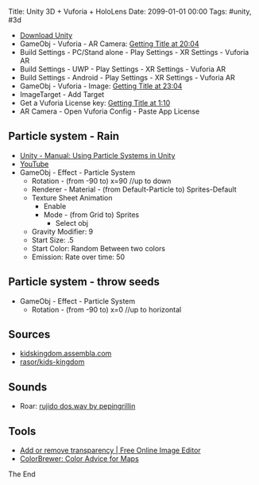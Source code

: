 Title: Unity 3D + Vuforia + HoloLens
Date: 2099-01-01 00:00
Tags: #unity, #3d

* [Download Unity](https://store.unity.com/download?ref=personal)
* GameObj - Vuforia - AR Camera: [Getting Title at 20:04](https://youtu.be/MtiUx_szKbI?t=223)
* Build Settings - PC/Stand alone - Play Settings - XR Settings - Vuforia AR
* Build Settings - UWP - Play Settings - XR Settings - Vuforia AR
* Build Settings - Android - Play Settings - XR Settings - Vuforia AR
* GameObj - Vuforia - Image: [Getting Title at 23:04](https://youtu.be/MtiUx_szKbI)
* ImageTarget - Add Target
* Get a Vuforia License key: [Getting Title at 1:10](https://youtu.be/MtiUx_szKbI)
* AR Camera - Open Vuforia Config - Paste App License

## Particle system - Rain

* [Unity - Manual: Using Particle Systems in Unity](https://docs.unity3d.com/Manual/PartSysUsage.html)
* [YouTube](https://www.youtube.com/watch?v=_z68_OoC_0o)
* GameObj - Effect - Particle System
  * Rotation - (from -90 to) x=90 //up to down
  * Renderer - Material - (from Default-Particle to) Sprites-Default
  * Texture Sheet Animation
    * Enable
    * Mode - (from Grid to) Sprites
        * Select obj
  * Gravity Modifier: 9
  * Start Size: .5
  * Start Color: Random Between two colors
  * Emission: Rate over time: 50

## Particle system - throw seeds

* GameObj - Effect - Particle System
  * Rotation - (from -90 to) x=0 //up to horizontal

## Sources

* [kidskingdom.assembla.com](https://kidskingdom.assembla.com/spaces/kidskingdom-first-space/subversion/source/HEAD/KidsKingdom)
* [rasor/kids-kingdom](https://github.com/rasor/kids-kingdom)

## Sounds

* Roar: [rujido dos.wav by pepingrillin](https://freesound.org/people/pepingrillin/sounds/53760/)

## Tools

* [Add or remove transparency | Free Online Image Editor](http://www.online-image-editor.com/help/transparency)
* [ColorBrewer: Color Advice for Maps](http://colorbrewer2.org/)

The End